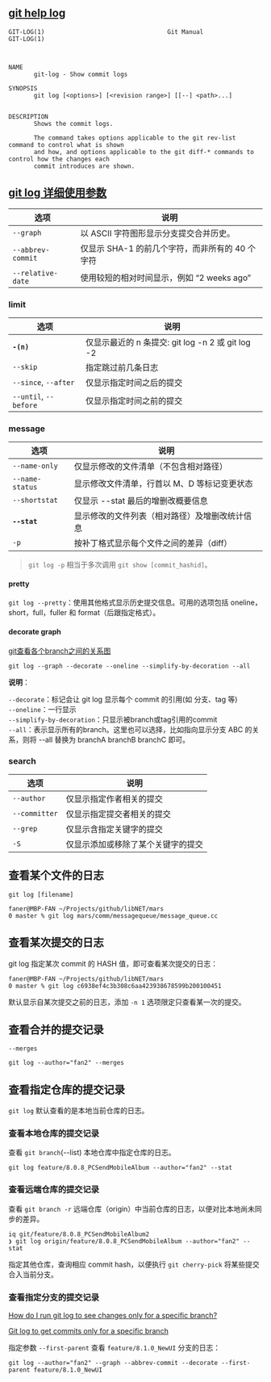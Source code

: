 
## [git help log](https://git-scm.com/docs/git-log)

```
GIT-LOG(1)                                  Git Manual                                  GIT-LOG(1)



NAME
       git-log - Show commit logs

SYNOPSIS
       git log [<options>] [<revision range>] [[--] <path>...]


DESCRIPTION
       Shows the commit logs.

       The command takes options applicable to the git rev-list command to control what is shown
       and how, and options applicable to the git diff-* commands to control how the changes each
       commit introduces are shown.
```

## [git log 详细使用参数](https://blog.csdn.net/helloxiaozhe/article/details/80563427)

选项 | 说明
----|---------
`--graph` | 以 ASCII 字符图形显示分支提交合并历史。
`--abbrev-commit` | 仅显示 SHA-1 的前几个字符，而非所有的 40 个字符
`--relative-date` | 使用较短的相对时间显示，例如 “2 weeks ago”

### limit

选项 | 说明
----|---------
**`-(n)`** | 仅显示最近的 n 条提交: git log -n 2 或 git log -2  
`--skip` | 指定跳过前几条日志
`--since`, `--after` | 仅显示指定时间之后的提交  
`--until`, `--before` | 仅显示指定时间之前的提交  

### message

选项 | 说明
----|---------
`--name-only` | 仅显示修改的文件清单（不包含相对路径）
`--name-status` | 显示修改文件清单，行首以 M、D 等标记变更状态
`--shortstat` | 仅显示 --stat 最后的增删改概要信息
**`--stat`** | 显示修改的文件列表（相对路径）及增删改统计信息
`-p`  | 按补丁格式显示每个文件之间的差异（diff）

> `git log -p` 相当于多次调用 `git show [commit_hashid]`。

#### pretty

`git log --pretty`：使用其他格式显示历史提交信息。可用的选项包括 oneline，short，full，fuller 和 format（后跟指定格式）。

#### decorate graph

[git查看各个branch之间的关系图](https://www.jianshu.com/p/2619830b6e3f)

```
git log --graph --decorate --oneline --simplify-by-decoration --all
```

**说明**：

`--decorate`：标记会让 git log 显示每个 commit 的引用(如 分支、tag 等)   
`--oneline`：一行显示  
`--simplify-by-decoration`：只显示被branch或tag引用的commit  
`--all`：表示显示所有的branch。这里也可以选择，比如指向显示分支 ABC 的关系，则将 --all 替换为 branchA branchB branchC 即可。

### search

选项 | 说明
----|---------
`--author` | 仅显示指定作者相关的提交  
`--committer` | 仅显示指定提交者相关的提交  
`--grep` | 仅显示含指定关键字的提交  
`-S` | 仅显示添加或移除了某个关键字的提交  

## 查看某个文件的日志

`git log [filename]`

```
faner@MBP-FAN ~/Projects/github/libNET/mars
0 master % git log mars/comm/messagequeue/message_queue.cc
```

## 查看某次提交的日志

git log 指定某次 commit 的 HASH 值，即可查看某次提交的日志：

```
faner@MBP-FAN ~/Projects/github/libNET/mars
0 master % git log c6938ef4c3b308c6aa423938678599b200100451
```

默认显示自某次提交之前的日志，添加 `-n 1` 选项限定只查看某一次的提交。

## 查看合并的提交记录

`--merges`

```
git log --author="fan2" --merges
```

## 查看指定仓库的提交记录

`git log` 默认查看的是本地当前仓库的日志。

### 查看本地仓库的提交记录

查看 `git branch`(--list) 本地仓库中指定仓库的日志。

```
git log feature/8.0.8_PCSendMobileAlbum --author="fan2" --stat
```

### 查看远端仓库的提交记录

查看 `git branch -r` 远端仓库（origin）中当前仓库的日志，以便对比本地尚未同步的差异。

```
iq git/feature/8.0.8_PCSendMobileAlbum2
❯ git log origin/feature/8.0.8_PCSendMobileAlbum --author="fan2" --stat
```

指定其他仓库，查询相应 commit hash，以便执行 `git cherry-pick` 将某些提交合入当前分支。

### 查看指定分支的提交记录

[How do I run git log to see changes only for a specific branch?](https://stackoverflow.com/questions/4649356/how-do-i-run-git-log-to-see-changes-only-for-a-specific-branch)

[Git log to get commits only for a specific branch](https://stackoverflow.com/questions/14848274/git-log-to-get-commits-only-for-a-specific-branch)

指定参数 `--first-parent` 查看 `feature/8.1.0_NewUI` 分支的日志：

```
git log --author="fan2" --graph --abbrev-commit --decorate --first-parent feature/8.1.0_NewUI
```
